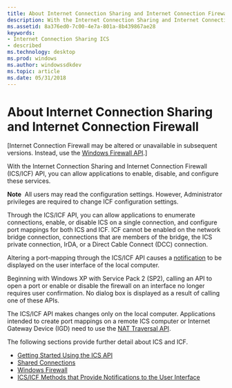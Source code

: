 ```yaml
---
title: About Internet Connection Sharing and Internet Connection Firewall
description: With the Internet Connection Sharing and Internet Connection Firewall (ICS/ICF) API, you can allow applications to enable, disable, and configure these services.
ms.assetid: 8a376ed0-7c00-4e7a-801a-8b439867ae28
keywords:
- Internet Connection Sharing ICS
- described
ms.technology: desktop
ms.prod: windows
ms.author: windowssdkdev
ms.topic: article
ms.date: 05/31/2018
---
```


# About Internet Connection Sharing and Internet Connection Firewall

\[Internet Connection Firewall may be altered or unavailable in subsequent versions. Instead, use the [Windows Firewall API](windows-firewall-start-page.md).\]

With the Internet Connection Sharing and Internet Connection Firewall (ICS/ICF) API, you can allow applications to enable, disable, and configure these services.

**Note**  All users may read the configuration settings. However, Administrator privileges are required to change ICF configuration settings.

Through the ICS/ICF API, you can allow applications to enumerate connections, enable, or disable ICS on a single connection, and configure port mappings for both ICS and ICF. ICF cannot be enabled on the network bridge connection, connections that are members of the bridge, the ICS private connection, IrDA, or a Direct Cable Connect (DCC) connection.

Altering a port-mapping through the ICS/ICF API causes a [notification](ics-icf-methods-that-provide-notifications-to-the-user-interface.md) to be displayed on the user interface of the local computer.

Beginning with Windows XP with Service Pack 2 (SP2), calling an API to open a port or enable or disable the firewall on an interface no longer requires user confirmation. No dialog box is displayed as a result of calling one of these APIs.

The ICS/ICF API makes changes only on the local computer. Applications intended to create port mappings on a remote ICS computer or Internet Gateway Device (IGD) need to use the [NAT Traversal API](network-address-translation-traversal-reference.md).

The following sections provide further detail about ICS and ICF.

-   [Getting Started Using the ICS API](getting-started-using-the-ics-and-icf-api.md)
-   [Shared Connections](shared-connections.md)
-   [Windows Firewall](about-windows-firewall.md)
-   [ICS/ICF Methods that Provide Notifications to the User Interface](ics-icf-methods-that-provide-notifications-to-the-user-interface.md)

 

 




